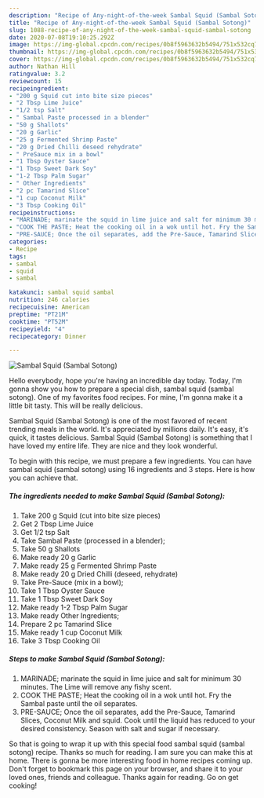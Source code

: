 ```yaml
---
description: "Recipe of Any-night-of-the-week Sambal Squid (Sambal Sotong)"
title: "Recipe of Any-night-of-the-week Sambal Squid (Sambal Sotong)"
slug: 1088-recipe-of-any-night-of-the-week-sambal-squid-sambal-sotong
date: 2020-07-08T19:10:25.292Z
image: https://img-global.cpcdn.com/recipes/0b8f5963632b5494/751x532cq70/sambal-squid-sambal-sotong-recipe-main-photo.jpg
thumbnail: https://img-global.cpcdn.com/recipes/0b8f5963632b5494/751x532cq70/sambal-squid-sambal-sotong-recipe-main-photo.jpg
cover: https://img-global.cpcdn.com/recipes/0b8f5963632b5494/751x532cq70/sambal-squid-sambal-sotong-recipe-main-photo.jpg
author: Nathan Hill
ratingvalue: 3.2
reviewcount: 15
recipeingredient:
- "200 g Squid cut into bite size pieces"
- "2 Tbsp Lime Juice"
- "1/2 tsp Salt"
- " Sambal Paste processed in a blender"
- "50 g Shallots"
- "20 g Garlic"
- "25 g Fermented Shrimp Paste"
- "20 g Dried Chilli deseed rehydrate"
- " PreSauce mix in a bowl"
- "1 Tbsp Oyster Sauce"
- "1 Tbsp Sweet Dark Soy"
- "1-2 Tbsp Palm Sugar"
- " Other Ingredients"
- "2 pc Tamarind Slice"
- "1 cup Coconut Milk"
- "3 Tbsp Cooking Oil"
recipeinstructions:
- "MARINADE; marinate the squid in lime juice and salt for minimum 30 minutes. The Lime will remove any fishy scent."
- "COOK THE PASTE; Heat the cooking oil in a wok until hot. Fry the Sambal paste until the oil separates."
- "PRE-SAUCE; Once the oil separates, add the Pre-Sauce, Tamarind Slices, Coconut Milk and squid. Cook until the liquid has reduced to your desired consistency. Season with salt and sugar if necessary."
categories:
- Recipe
tags:
- sambal
- squid
- sambal

katakunci: sambal squid sambal 
nutrition: 246 calories
recipecuisine: American
preptime: "PT21M"
cooktime: "PT52M"
recipeyield: "4"
recipecategory: Dinner

---
```



![Sambal Squid (Sambal Sotong)](https://img-global.cpcdn.com/recipes/0b8f5963632b5494/751x532cq70/sambal-squid-sambal-sotong-recipe-main-photo.jpg)

Hello everybody, hope you're having an incredible day today. Today, I'm gonna show you how to prepare a special dish, sambal squid (sambal sotong). One of my favorites food recipes. For mine, I'm gonna make it a little bit tasty. This will be really delicious.



Sambal Squid (Sambal Sotong) is one of the most favored of recent trending meals in the world. It's appreciated by millions daily. It's easy, it's quick, it tastes delicious. Sambal Squid (Sambal Sotong) is something that I have loved my entire life. They are nice and they look wonderful.


To begin with this recipe, we must prepare a few ingredients. You can have sambal squid (sambal sotong) using 16 ingredients and 3 steps. Here is how you can achieve that.

<!--inarticleads1-->

##### The ingredients needed to make Sambal Squid (Sambal Sotong):

1. Take 200 g Squid (cut into bite size pieces)
1. Get 2 Tbsp Lime Juice
1. Get 1/2 tsp Salt
1. Take  Sambal Paste (processed in a blender);
1. Take 50 g Shallots
1. Make ready 20 g Garlic
1. Make ready 25 g Fermented Shrimp Paste
1. Make ready 20 g Dried Chilli (deseed, rehydrate)
1. Take  Pre-Sauce (mix in a bowl);
1. Take 1 Tbsp Oyster Sauce
1. Take 1 Tbsp Sweet Dark Soy
1. Make ready 1-2 Tbsp Palm Sugar
1. Make ready  Other Ingredients;
1. Prepare 2 pc Tamarind Slice
1. Make ready 1 cup Coconut Milk
1. Take 3 Tbsp Cooking Oil




<!--inarticleads2-->

##### Steps to make Sambal Squid (Sambal Sotong):

1. MARINADE; marinate the squid in lime juice and salt for minimum 30 minutes. The Lime will remove any fishy scent.
1. COOK THE PASTE; Heat the cooking oil in a wok until hot. Fry the Sambal paste until the oil separates.
1. PRE-SAUCE; Once the oil separates, add the Pre-Sauce, Tamarind Slices, Coconut Milk and squid. Cook until the liquid has reduced to your desired consistency. Season with salt and sugar if necessary.




So that is going to wrap it up with this special food sambal squid (sambal sotong) recipe. Thanks so much for reading. I am sure you can make this at home. There is gonna be more interesting food in home recipes coming up. Don't forget to bookmark this page on your browser, and share it to your loved ones, friends and colleague. Thanks again for reading. Go on get cooking!
